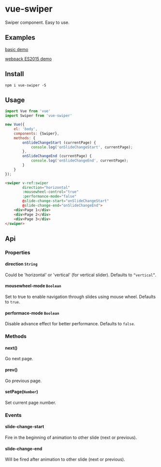 # vue-swiper
Swiper component. Easy to use.

## Examples
[basic demo](http://weilao.github.io/vue-swiper/demo)

[webpack ES2015 demo](http://www.webpackbin.com/4kbKGs97b)

## Install
```
npm i vue-swiper -S
```

## Usage

```js
import Vue from 'vue'
import Swiper from 'vue-swiper'

new Vue({
    el: 'body',
    components: {Swiper},
    methods: {
        onSlideChangeStart (currentPage) {
            console.log('onSlideChangeStart', currentPage);
        },
        onSlideChangeEnd (currentPage) {
            console.log('onSlideChangeEnd', currentPage);
        }
    }
});
```

```html
<swiper v-ref:swiper
        direction="horizontal"
        :mousewheel-control="true"
        :performance-mode="false"
        @slide-change-start="onSlideChangeStart"
        @slide-change-end="onSlideChangeEnd">
    <div>Page 1</div>
    <div>Page 2</div>
    <div>Page 3</div>
</swiper>
```

## Api
### Properties

#### direction `String`	
Could be 'horizontal' or 'vertical' (for vertical slider). Defaults to `“vertical”`.

#### mousewheel-mode `Boolean`	
Set to true to enable navigation through slides using mouse wheel. Defaults to `true`.

#### performace-mode `Boolean`
Disable advance effect for better performance. Defaults to `false`.

### Methods
#### next()
Go next page.

#### prev()
Go previous page.

#### setPage(`Number`)
Set current page number.

### Events
#### slide-change-start
Fire in the beginning of animation to other slide (next or previous).
 
#### slide-change-end
Will be fired after animation to other slide (next or previous).
